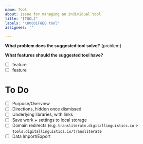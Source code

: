 ```yaml
---
name: Tool
about: Issue for managing an individual tool
title: "[TOOL]"
labels: "\U0001F6E0️ tool"
assignees: ''

---
```

**What problem does the suggested tool solve?**
{problem}

**What features should the suggested tool have?**
- [ ] feature
- [ ] feature

# To Do
- [ ] Purpose/Overview
- [ ] Directions, hidden once dismissed
- [ ] Underlying libraries, with links
- [ ] Save work + settings to local storage
- [ ] Domain redirects (e.g. `transliterate.digitallinguistics.io` > `tools.digitallinguistics.io/transliterate`
- [ ] Data Import/Export
